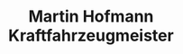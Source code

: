 ---
title: "Martin Hofmann Kraftfahrzeugmeister"
url: /wetzlar/martin-hofmann-kraftfahrzeugmeister-bergstrasse/
shop: Autowerkstatt
---
